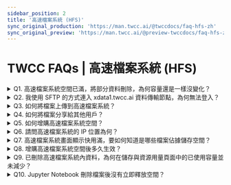 ```yaml
---
sidebar_position: 2
title: '高速檔案系統 (HFS)'
sync_original_production: 'https://man.twcc.ai/@twccdocs/faq-hfs-zh' 
sync_original_preview: 'https://man.twcc.ai/@preview-twccdocs/faq-hfs-zh'
---
```


# TWCC FAQs | 高速檔案系統 (HFS)

<details>

<summary> Q1. 高速檔案系統空間已滿，將部分資料刪除，為何容量還是一樣沒變化？</summary>

- 在容器或台灣杉二號環境中，執行以下指令，即可檢視是哪些檔案佔據了空間：
    ```
    du –sh 資料夾名稱
    ```
 
- 計算過程產生的暫存檔，也有可能是造成您空間佔滿的原因。暫存檔會存放在以下兩個隱藏目錄：
    - /home/主機帳號/.cache/  
    - /home/主機帳號/.local/ 
  
    可切換至以上兩個目錄，並執行以下指令查看目錄下之檔案：  
    ```
    ls -la
    ```  
    
</details>

<details>

<summary> Q2. 我使用 SFTP 的方式連入 xdata1.twcc.ai 資料傳輸節點，為何無法登入？</summary>

請先確認您登入憑證使用的是 SSH 私密金鑰，而非您的主機密碼。若確認登入憑證無誤但登入仍有問題，請洽詢客服人員。 

</details>

<details>

<summary> Q3. 如何將檔案上傳到高速檔案系統？</summary>

請先利用容器環境取得金鑰，再利用 SFTP 軟體 (例：Filezilla) 連線到資料傳輸節點(xdata1.twcc.ai)，請參考[此文件](/docs/hfs/user-guides/connect-data-transfer-node.md)。

</details>

<details>

<summary> Q4. 如何將檔案分享給其他用戶？</summary>

請參考[此文件](/docs/hfs/tutorials/share-files-between-user-accounts.md)，透過上傳至 TWCC COS 或開放 HFS 檔案權限的方式分享。

</details>

<details>

<summary> Q5. 如何增購高速檔案系統空間？</summary>

請參考[此文件](/docs/hfs/overview.md)中「**查看容量**」及「**HFS空間管理政策**」兩個段落，即可得知價格以及增購空間的方法。

</details>

<details>

<summary> Q6. 請問高速檔案系統的 IP 位置為何？</summary>

203.145.219.101

</details>

<details>

<summary> Q7. 高速檔案系統畫面顯示快用滿，要如何知道是哪些檔案佔據儲存空間？</summary>

- 在容器或台灣杉二號環境中，執行以下指令，即可檢視是哪些檔案佔據了空間：
    ```
    du –sh 資料夾名稱
    ```
 
- 計算過程產生的暫存檔，也有可能是造成您空間佔滿的原因。暫存檔會存放在以下兩個隱藏目錄：
    - /home/主機帳號/.cache/  
    - /home/主機帳號/.local/ 
  
    可切換至以上兩個目錄，並執行以下指令查看目錄下之檔案：  
    ```
    ls -la
    ```  

</details>

<details>

<summary> Q8. 增購高速檔案系統空間後多久生效？</summary>

- 在[會員中心 <i class="fa fa-question-circle fa-question-circle-for-service" aria-hidden="true"></i>](/docs/member/user-guides/member-key-quota/go-to-member-center.md) 完成增購空間步驟後，稍等 15 分鐘後即可使用。

</details>

<details>

<summary> Q9. 已刪除高速檔案系統內資料，為何在儲存與資源用量頁面中的已使用容量並未減少？</summary>

頁面中所顯示的已使用容量需一段時間進行更新，請您在刪除檔案約 1-2 小時後，再至頁面查看。

</details>

<details>

<summary> Q10. Jupyter Notebook 刪除檔案後沒有立即釋放空間？</summary>

- 在 Jupyter Notebook UI 介面上刪除檔案，檔案不會立即刪除，而會移至 `/home/<主機帳號>/.local/share/Trash` 下。
- 若需立即刪除檔案並釋放空間，則需在 Jupyter Terminal 執行 `rm -r /home/<主機帳號>/.local/share/Trash`，或是透過[其他方式](/docs/hfs/user-guides/connect-data-transfer-node.md)連線 HFS 並刪除檔案，即可立即釋放空間。

</details>